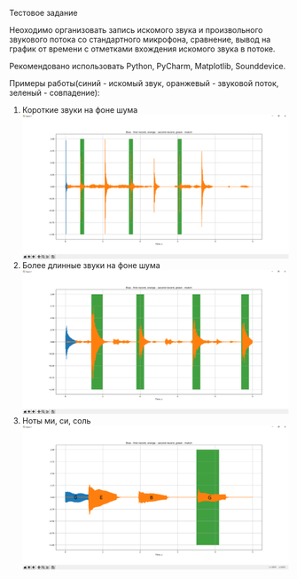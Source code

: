 Тестовое задание

Неоходимо организовать запись искомого звука и произвольного звукового потока со стандартного микрофона, сравнение, вывод на график от времени с отметками вхождения искомого звука в потоке.

Рекомендовано использовать Python, PyCharm, Matplotlib, Sounddevice.

Примеры работы(синий - искомый звук, оранжевый - звуковой поток, зеленый - совпадение):
1. Короткие звуки на фоне шума
![Example](/example.png)
2. Более длинные звуки на фоне шума
![Example1](/example1.png)
3. Ноты ми, си, соль
![Example2](/example2.png)
